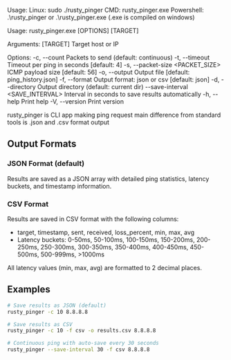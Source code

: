 Usage:
Linux: sudo ./rusty_pinger
CMD: rusty_pinger.exe
Powershell: .\rusty_pinger or  .\rusty_pinger.exe (.exe is compiled on windows) 

Usage: rusty_pinger.exe [OPTIONS] [TARGET]

Arguments:
  [TARGET]  Target host or IP

Options:
  -c, --count <COUNT>                  Packets to send (default: continuous)
  -t, --timeout <TIMEOUT>              Timeout per ping in seconds [default: 4]
  -s, --packet-size <PACKET_SIZE>      ICMP payload size [default: 56]
  -o, --output <o>                Output file [default: ping_history.json]
  -f, --format <FORMAT>                Output format: json or csv [default: json]
  -d, --directory <DIRECTORY>          Output directory (default: current dir)
      --save-interval <SAVE_INTERVAL>  Interval in seconds to save results automatically
  -h, --help                           Print help
  -V, --version                        Print version

rusty_pinger is CLI app making ping request main difference from standard tools is .json and .csv format output

## Output Formats

### JSON Format (default)
Results are saved as a JSON array with detailed ping statistics, latency buckets, and timestamp information.

### CSV Format  
Results are saved in CSV format with the following columns:
- target, timestamp, sent, received, loss_percent, min, max, avg
- Latency buckets: 0-50ms, 50-100ms, 100-150ms, 150-200ms, 200-250ms, 250-300ms, 300-350ms, 350-400ms, 400-450ms, 450-500ms, 500-999ms, >1000ms

All latency values (min, max, avg) are formatted to 2 decimal places.

## Examples

```bash
# Save results as JSON (default)
rusty_pinger -c 10 8.8.8.8

# Save results as CSV
rusty_pinger -c 10 -f csv -o results.csv 8.8.8.8

# Continuous ping with auto-save every 30 seconds
rusty_pinger --save-interval 30 -f csv 8.8.8.8
```